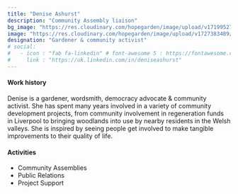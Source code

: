 ```yaml
---
title: "Denise Ashurst"
description: "Community Assembly liaison"
bg_image: "https://res.cloudinary.com/hopegarden/image/upload/v1719952740/title-poppy.webp"
image: "https://res.cloudinary.com/hopegarden/image/upload/v1727383489/denise-ashurst.webp"
designation: "Gardener & community activist"
# social:
#   - icon : "fab fa-linkedin" # font-awesome 5 : https://fontawesome.com/v5/search
#     link : "https://uk.linkedin.com/in/deniseashurst"
---
```


#### Work history
Denise is a gardener, wordsmith, democracy advocate & community activist. She has spent many years involved in a variety of community development projects, from community involvement in regeneration funds in Liverpool to bringing woodlands into use by nearby residents in the Welsh valleys. She is inspired by seeing people get involved to make tangible improvements to their quality of life.

#### Activities
* Community Assemblies
* Public Relations
* Project Support

